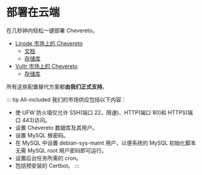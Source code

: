 # 部署在云端

在几秒钟内轻松一键部署 Chevereto。

* [Linode 市场上的 Chevereto](https://www.linode.com/marketplace/apps/chevereto/chevereto/?r=b14b22fdc1bf3f958fdf294c5a8624627d7f2315)
  * [文档](https://www.linode.com/docs/guides/deploying-chevereto-marketplace-app/?r=b14b22fdc1bf3f958fdf294c5a8624627d7f2315)
  * [存储库](https://github.com/chevereto/linode-marketplace)
* [Vultr 市场上的 Chevereto](https://vultr.grsm.io/rodolfoberrios5076)
  * [存储库](https://github.com/chevereto/vultr-marketplace)

所有这些配置替代方案都**由我们正式支持**。

::: tip All-included
我们的市场供应包括以下内容：

* 使 UFW 防火墙仅允许 SSH(端口 22，限速)、HTTP(端口 80)和 HTTPS(端口 443)访问。
* 设置 Chevereto 数据库及其用户。
* 设置 MySQL 根密码。
* 在 MySQL 中设置 debian-sys-maint 用户，以便系统的 MySQL 初始化脚本无需 MySQL root 用户密码即可运行。
* 设置后台任务所需的 cron。
* 包括预安装的 Certbot。
:::
